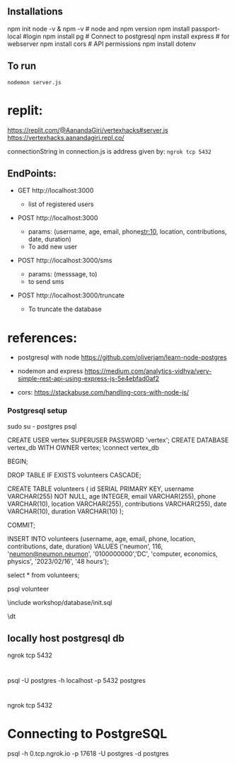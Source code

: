 ## Installations
npm init
node -v & npm -v  # node and npm version
npm install passport-local  #login
npm install pg              # Connect to postgresql
npm install express         # for webserver
npm install cors            # API permissions
npm install dotenv

## To run
`nodemon server.js`

# replit:
https://replit.com/@AanandaGiri/vertexhacks#server.js
https://vertexhacks.aanandagiri.repl.co/

connectionString in connection.js is address given by: `ngrok tcp 5432`

## EndPoints:
* GET   http://localhost:3000
  - list of registered users

* POST  http://localhost:3000
  - params: (username<str>, age<int>, email<str>, phone<str:10>, location<str>, contributions<str>, date<str>, duration<str>)
  - To add new user

* POST http://localhost:3000/sms
  - params: (messsage, to) 
  - to send sms

* POST http://localhost:3000/truncate
  - To truncate the database

# references: 
* postgresql with node
https://github.com/oliverjam/learn-node-postgres

* nodemon and express
https://medium.com/analytics-vidhya/very-simple-rest-api-using-express-js-5e4ebfad0af2

* cors:
https://stackabuse.com/handling-cors-with-node-js/



### Postgresql setup

sudo su - postgres
psql

CREATE USER vertex SUPERUSER PASSWORD 'vertex';
CREATE DATABASE vertex_db WITH OWNER vertex;
\connect vertex_db



<!-- create -->
BEGIN;

DROP TABLE IF EXISTS volunteers CASCADE;

CREATE TABLE volunteers (
  id SERIAL PRIMARY KEY,
  username VARCHAR(255) NOT NULL,
  age INTEGER,
  email VARCHAR(255),
  phone VARCHAR(10),
  location VARCHAR(255),
  contributions VARCHAR(255),
  date  VARCHAR(10),
  duration VARCHAR(10)
);

COMMIT;



<!-- insert values -->
INSERT INTO volunteers (username, age, email, phone, location, contributions, date, duration) VALUES
  ('neumon', 116, 'neumon@neumon.neumon', '0100000000','DC', 'computer, economics, physics', '2023/02/16', '48 hours');

select * from volunteers;


<!-- connect -->
psql volunteer

\include workshop/database/init.sql

\dt
<!-- verify database created -->

## locally host postgresql db
ngrok tcp 5432

# 
psql -U postgres -h localhost -p 5432 postgres

# 
ngrok tcp 5432

# Connecting to PostgreSQL
psql -h 0.tcp.ngrok.io -p 17618 -U postgres -d postgres